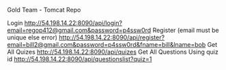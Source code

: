 Gold Team - Tomcat Repo

Login
http://54.198.14.22:8090/api/login?email=regop412@gmail.com&password=p4ssw0rd
Register (email must be unique else error)
http://54.198.14.22:8090/api/register?email=bill2@gmail.com&password=p4ssw0rd&fname=bill&lname=bob
Get All Quizes
http://54.198.14.22:8090/api/quizes
Get All Questions Using quiz id
http://54.198.14.22:8090/api/questionslist?quiz=1
